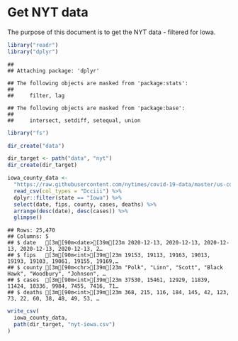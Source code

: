 Get NYT data
================

The purpose of this document is to get the NYT data - filtered for Iowa.

``` r
library("readr")
library("dplyr")
```

    ## 
    ## Attaching package: 'dplyr'

    ## The following objects are masked from 'package:stats':
    ## 
    ##     filter, lag

    ## The following objects are masked from 'package:base':
    ## 
    ##     intersect, setdiff, setequal, union

``` r
library("fs")
```

``` r
dir_create("data")

dir_target <- path("data", "nyt")
dir_create(dir_target)
```

``` r
iowa_county_data <- 
  "https://raw.githubusercontent.com/nytimes/covid-19-data/master/us-counties.csv" %>%
  read_csv(col_types = "Dcciii") %>%
  dplyr::filter(state == "Iowa") %>%
  select(date, fips, county, cases, deaths) %>%
  arrange(desc(date), desc(cases)) %>%
  glimpse()
```

    ## Rows: 25,470
    ## Columns: 5
    ## $ date   [3m[90m<date>[39m[23m 2020-12-13, 2020-12-13, 2020-12-13, 2020-12-13, 2020-12-13, 2…
    ## $ fips   [3m[90m<int>[39m[23m 19153, 19113, 19163, 19013, 19193, 19103, 19061, 19155, 19169,…
    ## $ county [3m[90m<chr>[39m[23m "Polk", "Linn", "Scott", "Black Hawk", "Woodbury", "Johnson", …
    ## $ cases  [3m[90m<int>[39m[23m 37530, 15461, 12929, 11839, 11424, 10336, 9984, 7455, 7416, 71…
    ## $ deaths [3m[90m<int>[39m[23m 368, 215, 116, 184, 145, 42, 123, 73, 22, 60, 38, 48, 49, 53, …

``` r
write_csv(
  iowa_county_data,
  path(dir_target, "nyt-iowa.csv")
)
```
